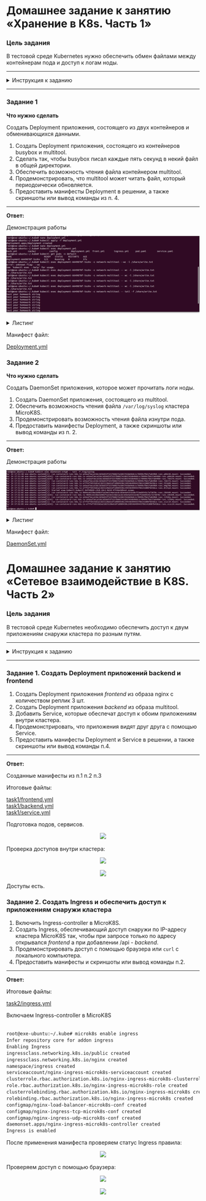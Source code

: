 # Домашнее задание к занятию «Хранение в K8s. Часть 1»

### Цель задания

В тестовой среде Kubernetes нужно обеспечить обмен файлами между контейнерам пода и доступ к логам ноды.

------

<details>
  <summary>Инструкция к заданию</summary>

### Чеклист готовности к домашнему заданию

1. Установленное K8s-решение (например, MicroK8S).
2. Установленный локальный kubectl.
3. Редактор YAML-файлов с подключенным GitHub-репозиторием.

------

### Дополнительные материалы для выполнения задания

1. [Инструкция по установке MicroK8S](https://microk8s.io/docs/getting-started).
2. [Описание Volumes](https://kubernetes.io/docs/concepts/storage/volumes/).
3. [Описание Multitool](https://github.com/wbitt/Network-MultiTool).

</details>

------

### Задание 1 

**Что нужно сделать**

Создать Deployment приложения, состоящего из двух контейнеров и обменивающихся данными.

1. Создать Deployment приложения, состоящего из контейнеров busybox и multitool.
2. Сделать так, чтобы busybox писал каждые пять секунд в некий файл в общей директории.
3. Обеспечить возможность чтения файла контейнером multitool.
4. Продемонстрировать, что multitool может читать файл, который периодоически обновляется.
5. Предоставить манифесты Deployment в решении, а также скриншоты или вывод команды из п. 4.

------

**Ответ:**<br>

Демонстрация работы

<p align="center">
  <img src="./screenshots/01_kubectl_task1.png">
</p>

<details>
  <summary>Листинг</summary>

```yaml
apiVersion : apps/v1
kind: Deployment
metadata:
 name: deployment
 labels:
   app: task_1
spec:
 replicas: 1
 selector:
   matchLabels:
     app: task_1
 template:
   metadata:
     labels:
       app: task_1
   spec:
     containers:
       - name: busybox
         image: busybox
         command: ['sh', '-c', 'while true; do echo "test your homework string" >> /share/write.txt; sleep 5; done']
         volumeMounts:
         - mountPath: /share
           name: share
       - name: network-multitool
         image: praqma/network-multitool:latest
         volumeMounts:
         - mountPath: /share
           name: share
         env:
         - name: HTTP_PORT
           value: "80"
         - name: HTTPS_PORT
           value: "443"
         ports:
         - containerPort: 80
           name: http-port
         - containerPort: 443
           name: https-port
     volumes:
     - name: share
       emptyDir: {}


```
</details>

Манифест файл:<br>

[Deployment.yml](./task1/deployment.yml)<br>



### Задание 2

**Что нужно сделать**

Создать DaemonSet приложения, которое может прочитать логи ноды.

1. Создать DaemonSet приложения, состоящего из multitool.
2. Обеспечить возможность чтения файла `/var/log/syslog` кластера MicroK8S.
3. Продемонстрировать возможность чтения файла изнутри пода.
4. Предоставить манифесты Deployment, а также скриншоты или вывод команды из п. 2.

------

**Ответ:**<br>

Демонстрация работы

<p align="center">
  <img src="./screenshots/02_kubectl_task1.png">
</p>

<details>
  <summary>Листинг</summary>

```yaml
apiVersion: apps/v1
kind: DaemonSet
metadata:
  name: daemonset
  labels:
    app: task_2
spec:
  selector:
    matchLabels:
      app: task_2
  template:
    metadata:
      labels:
        app: task_2
    spec:
      containers:
      - name: network-multitool
        image: praqma/network-multitool:latest
        volumeMounts:
        - name: node-volume
          mountPath: /log/syslog
        env:
        - name: HTTP_PORT
          value: "80"
        - name: HTTPS_PORT
          value: "443"
        ports:
        - containerPort: 80
          name: http-port
        - containerPort: 443
          name: https-port
      volumes:
      - name: node-volume
        hostPath:
          path: /var/log/syslog

```

</details>

Манифест файл:<br>

[DaemonSet.yml](./task2/daemonset.yml)<br>



























# Домашнее задание к занятию «Сетевое взаимодействие в K8S. Часть 2»

### Цель задания

В тестовой среде Kubernetes необходимо обеспечить доступ к двум приложениям снаружи кластера по разным путям.

------
<details>
  <summary>Инструкция к заданию</summary>
### Чеклист готовности к домашнему заданию

1. Установленное k8s-решение (например, MicroK8S).
2. Установленный локальный kubectl.
3. Редактор YAML-файлов с подключённым Git-репозиторием.

------

### Инструменты и дополнительные материалы, которые пригодятся для выполнения задания

1. [Инструкция](https://microk8s.io/docs/getting-started) по установке MicroK8S.
2. [Описание](https://kubernetes.io/docs/concepts/services-networking/service/) Service.
3. [Описание](https://kubernetes.io/docs/concepts/services-networking/ingress/) Ingress.
4. [Описание](https://github.com/wbitt/Network-MultiTool) Multitool.


</details>

------

### Задание 1. Создать Deployment приложений backend и frontend

1. Создать Deployment приложения _frontend_ из образа nginx с количеством реплик 3 шт.
2. Создать Deployment приложения _backend_ из образа multitool. 
3. Добавить Service, которые обеспечат доступ к обоим приложениям внутри кластера. 
4. Продемонстрировать, что приложения видят друг друга с помощью Service.
5. Предоставить манифесты Deployment и Service в решении, а также скриншоты или вывод команды п.4.

------

**Ответ:**<br>

Созданные манифесты из п.1 п.2 п.3

Итоговые файлы:<br>

[task1/frontend.yml](./task1/front.yml)<br>
[task1/backend.yml](./task1/back.yml)<br>
[task1/service.yml](./task1/service.yml)<br>

Подготовка подов, сервисов.

<p align="center">
  <img src="./screenshots/01_kubectl_deploy.png">
</p>

Проверка доступов внутри кластера:

<p align="center">
  <img src="./screenshots/01_kubectl_dostup.png">
</p>

<p align="center">
  <img src="./screenshots/01_kubectl_dostup2.png">
</p>

Доступы есть.



### Задание 2. Создать Ingress и обеспечить доступ к приложениям снаружи кластера

1. Включить Ingress-controller в MicroK8S.
2. Создать Ingress, обеспечивающий доступ снаружи по IP-адресу кластера MicroK8S так, чтобы при запросе только по адресу открывался _frontend_ а при добавлении /api - _backend_.
3. Продемонстрировать доступ с помощью браузера или `curl` с локального компьютера.
4. Предоставить манифесты и скриншоты или вывод команды п.2.

------

**Ответ:**<br>

Итоговые файлы:<br>

[task2/ingress.yml](./task2/ingress.yml)<br>


Включаем Ingress-controller в MicroK8S

```bash

root@exe-ubuntu:~/.kube# microk8s enable ingress
Infer repository core for addon ingress
Enabling Ingress
ingressclass.networking.k8s.io/public created
ingressclass.networking.k8s.io/nginx created
namespace/ingress created
serviceaccount/nginx-ingress-microk8s-serviceaccount created
clusterrole.rbac.authorization.k8s.io/nginx-ingress-microk8s-clusterrole created
role.rbac.authorization.k8s.io/nginx-ingress-microk8s-role created
clusterrolebinding.rbac.authorization.k8s.io/nginx-ingress-microk8s created
rolebinding.rbac.authorization.k8s.io/nginx-ingress-microk8s created
configmap/nginx-load-balancer-microk8s-conf created
configmap/nginx-ingress-tcp-microk8s-conf created
configmap/nginx-ingress-udp-microk8s-conf created
daemonset.apps/nginx-ingress-microk8s-controller created
Ingress is enabled

```


После применения манифеста проверяем статус Ingress правила:

<p align="center">
  <img src="./screenshots/02_kubectl_ingress.png">
</p>


Проверяем доступ с помощью браузера:

<p align="center">
  <img src="./screenshots/02_kubectl_ingress_web.png">
</p>

<p align="center">
  <img src="./screenshots/02_kubectl_ingress_api.png">
</p>


